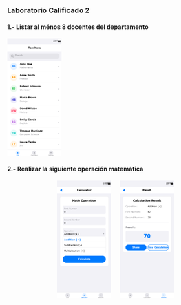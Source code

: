 ### Laboratorio Calificado 2


#### 1.- Listar al ménos 8 docentes del departamento

<img src="./images/teachers_list_screen.png" width="25%" alt="Teachers Screen">

#### 2.- Realizar la siguiente operación matemática

<div style="display: flex; flex-direction: row; justify-content: center; gap: 20px;">
    <img src="./images/calculator_screen.png" width="25%" alt="Calculator Screen">
    <img src="./images/results_screen.png" width="25%" alt="Results Screen">
</div>
